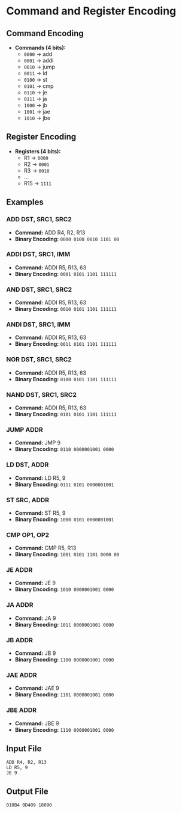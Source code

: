 # Command and Register Encoding

## Command Encoding
- **Commands (4 bits):**
  - `0000` -> add
  - `0001` -> addi
  - `0010` -> jump
  - `0011` -> ld
  - `0100` -> st
  - `0101` -> cmp
  - `0110` -> je
  - `0111` -> ja
  - `1000` -> jb
  - `1001` -> jae
  - `1010` -> jbe

## Register Encoding
- **Registers (4 bits):**
  - R1 -> `0000`
  - R2 -> `0001`
  - R3 -> `0010`
  - ...
  - R15 -> `1111`

## Examples
### ADD DST, SRC1, SRC2
- **Command:** ADD R4, R2, R13
- **Binary Encoding:** `0000 0100 0010 1101 00`

### ADDI DST, SRC1, IMM
- **Command:** ADDI R5, R13, 63
- **Binary Encoding:** `0001 0101 1101 111111`

### AND DST, SRC1, SRC2
- **Command:** ADDI R5, R13, 63
- **Binary Encoding:** `0010 0101 1101 111111`

### ANDI DST, SRC1, IMM
- **Command:** ADDI R5, R13, 63
- **Binary Encoding:** `0011 0101 1101 111111`

### NOR DST, SRC1, SRC2
- **Command:** ADDI R5, R13, 63
- **Binary Encoding:** `0100 0101 1101 111111`

### NAND DST, SRC1, SRC2
- **Command:** ADDI R5, R13, 63
- **Binary Encoding:** `0101 0101 1101 111111`

### JUMP ADDR
- **Command:** JMP 9
- **Binary Encoding:** `0110 0000001001 0000`

### LD DST, ADDR
- **Command:** LD R5, 9
- **Binary Encoding:** `0111 0101 0000001001`

### ST SRC, ADDR
- **Command:** ST R5, 9
- **Binary Encoding:** `1000 0101 0000001001`

### CMP OP1, OP2
- **Command:** CMP R5, R13
- **Binary Encoding:** `1001 0101 1101 0000 00`

### JE ADDR
- **Command:** JE 9
- **Binary Encoding:** `1010 0000001001 0000`

### JA ADDR
- **Command:** JA 9
- **Binary Encoding:** `1011 0000001001 0000`

### JB ADDR
- **Command:** JB 9
- **Binary Encoding:** `1100 0000001001 0000`

### JAE ADDR
- **Command:** JAE 9
- **Binary Encoding:** `1101 0000001001 0000`

### JBE ADDR
- **Command:** JBE 9
- **Binary Encoding:** `1110 0000001001 0000`

## Input File
```plaintext
ADD R4, R2, R13
LD R5, 9
JE 9
```

## Output File
```plaintext
010B4 0D409 18090
```